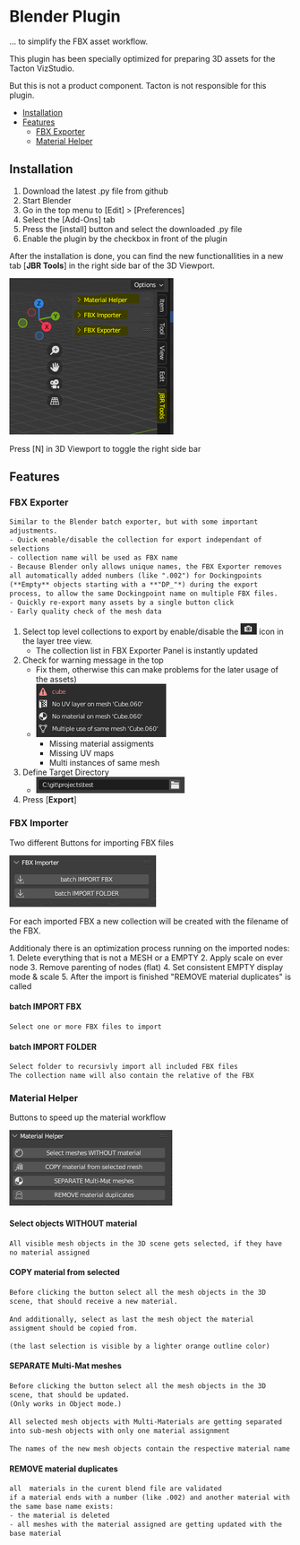 # Blender Plugin
... to simplify the FBX asset workflow.

This plugin has been specially optimized for preparing 3D assets for the Tacton VizStudio.

But this is not a product component.
Tacton is not responsible for this plugin.

- [Installation](README.md#installation)
- [Features](README.md#features)
  - [FBX Exporter](README.md#fbx-exporter)
  - [Material Helper](README.md#material-helper)

## Installation
1. Download the latest .py file from github
2. Start Blender
3. Go in the top menu to [Edit] > [Preferences]
4. Select the [Add-Ons] tab
5. Press the [install] button and select the downloaded .py file
6. Enable the plugin by the checkbox in front of the plugin

After the installation is done, you can find the new functionallities in a new tab [**JBR Tools**] in the right side bar of the 3D Viewport.

![JBR Tools](https://github.com/magic-j/blender_plugin_for_asset_workflow/blob/main/images/blender_JBR_Tools.PNG)

Press [N] in 3D Viewport to toggle the right side bar

## Features

### FBX Exporter

    Similar to the Blender batch exporter, but with some important adjustments.
    - Quick enable/disable the collection for export independant of selections
    - collection name will be used as FBX name
    - Because Blender only allows unique names, the FBX Exporter removes all automatically added numbers (like ".002") for Dockingpoints (**Empty** objects starting with a **"DP_"*) during the export process, to allow the same Dockingpoint name on multiple FBX files.
    - Quickly re-export many assets by a single button click
    - Early quality check of the mesh data

1. Select top level collections to export by enable/disable the ![Render](https://github.com/magic-j/blender_plugin_for_asset_workflow/blob/main/images/blender_icon_render.PNG) icon in the layer tree view.
    - The collection list in FBX Exporter Panel is instantly updated
2. Check for warning message in the top  
    - Fix them, otherwise this can make problems for the later usage of the assets)
    - ![Warnings](https://github.com/magic-j/blender_plugin_for_asset_workflow/blob/main/images/blender_FbxExporter_warnings.PNG)
        - Missing material assigments
        - Missing UV maps
        - Multi instances of same mesh
3. Define Target Directory
    - ![Target Dir](https://github.com/magic-j/blender_plugin_for_asset_workflow/blob/main/images/blender_FbxExporter_targetDir.PNG)
4. Press [**Export**]

### FBX Importer
Two different Buttons for importing FBX files

![Warnings](https://github.com/magic-j/blender_plugin_for_asset_workflow/blob/main/images/blender_FbxImporter.PNG)

For each imported FBX a new collection will be created with the filename of the FBX.

Additionaly there is an optimization process running on the imported nodes:
    1. Delete everything that is not a MESH or a EMPTY
    2. Apply scale on ever node
    3. Remove parenting of nodes (flat)
    4. Set consistent EMPTY display mode & scale
    5. After the import is finished "REMOVE material duplicates" is called

#### batch IMPORT FBX
    Select one or more FBX files to import


#### batch IMPORT FOLDER
    Select folder to recursivly import all included FBX files
    The collection name will also contain the relative of the FBX


### Material Helper
Buttons to speed up the material workflow

![MaterialHelper](https://github.com/magic-j/blender_plugin_for_asset_workflow/blob/main/images/blender_MaterialHelper.PNG)


#### Select objects WITHOUT material
    All visible mesh objects in the 3D scene gets selected, if they have no material assigned

#### COPY material from selected
    Before clicking the button select all the mesh objects in the 3D scene, that should receive a new material.
    
    And additionally, select as last the mesh object the material assigment should be copied from.
    
    (the last selection is visible by a lighter orange outline color)

#### SEPARATE Multi-Mat meshes
    Before clicking the button select all the mesh objects in the 3D scene, that should be updated.
    (Only works in Object mode.)
    
    All selected mesh objects with Multi-Materials are getting separated into sub-mesh objects with only one material assignment
    
    The names of the new mesh objects contain the respective material name

#### REMOVE material duplicates
    all  materials in the curent blend file are validated
    if a material ends with a number (like .002) and another material with the same base name exists:
    - the material is deleted
    - all meshes with the material assigned are getting updated with the base material
